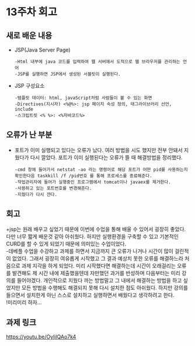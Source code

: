 # 13주차 회고
## 새로 배운 내용
- JSP(Java Server Page)
            
      -Html 내부에 java 코드를 입력하여 웹 서버에서 도적으로 웹 브라우저를 관리하는 언어
      -JSP를 실행하면 JSP에서 생성된 서블릿이 실행된다.
      
      
- JSP 구성요소

      -템플릿 데이터: html, javaScript처럼 사람들이 볼 수 있는 화면
      -Directives(지시자) <%@%>: jsp 페이지 속성 정의, 태그라이브러리 선언, include
      -스크립트릿 <% %>: <%자바코드%>

## 오류가 난 부분
- 포트가 이미 실행되고 있다는 오류가 났다. 여러 방법을 시도 했지만 전부 안돼서 지웠다가 다시 깔았다. 포트가 이미 실행된다는 오류가 뜰 때 해결방법을 정리했다.
      
      -cmd 창에 들어가서 netstat -ao 라는 명령어로 해당 포트가 어떤 pid를 사용하는지 확인한다음 taskkill /f /pid번호 를 통해 프로세스를 종료해준다.
      -작업관리자에 들어가 실행중인 프로그램에서 tomcat이나 javaex를 제거한다.
      -사용하고 있는 포트번호를 변경해준다.
      -지웠다가 다시 깐다.

## 회고
+jsp는 원래 배우고 싶었기 때문에 이번에 수업을 통해 배울 수 있어서 굉장히 좋았다. 다만 너무 짧게 배운것 같아 아쉬웠다. 하지만 실행환경을 구축할 수 있고 기본적인 CURD를 할 수 있게 되었기 때문에 의미있는 수업이었다.
<br>-데베플 수업을 수강하고 과제를 하면서 지금까지 큰 오류가 나거나 시간이 많이 걸린적이 없었다. 그래서 굉장히 여유롭게 시작했고 그 결과 예상치 못한 오류를 해결하느라 처음으로 과제 지각을 하게 되었다. 미리 시작했다면 해결하는데 시간이 오래걸리는 오류를 발견해도 제 시간 내에 제출했을텐데 자만했던 과거를 반성하며 다음부터는 미리 강의를 들어야겠다. 개인적으로 지웠다 까는 방법말고 그 내에서 해결하는 방법을 하고 싶었지만 모든 방법을 수행해도 해결되지 못해 다시 설치한 점도 아쉬웠다. 하지만 강의를 들으면서 설치한게 아닌 스스로 설치하고 실행하면서 배웠다고 생각하려고 한다. 
<br>!미리미리 하자...
      
## 과제 링크
<https://youtu.be/OylilQAo7k4>      
      
